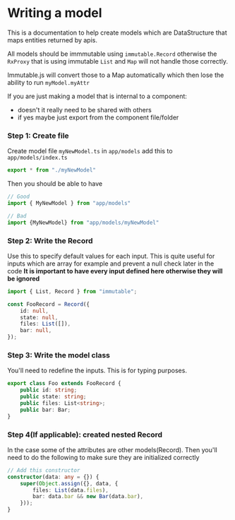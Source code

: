 # Writing a model

This is a documentation to help create models which are DataStructure that maps entities returned by apis.

All models should be immmutable using `immutable.Record` otherwise the `RxProxy` that is using immutable `List` and `Map` will not handle those correctly.

Immutable.js will convert those to a Map automatically which then lose the ability to run `myModel.myAttr`

If you are just making a model that is internal to a component:
* doesn't it really need to be shared with others
* if yes maybe just export from the component file/folder

### Step 1: Create file
Create model file `myNewModel.ts` in `app/models`
add this to `app/models/index.ts`

```typescript
export * from "./myNewModel"
```

Then you should be able to have

```typescript
// Good
import { MyNewModel } from "app/models"

// Bad
import {MyNewModel} from "app/models/myNewModel"
```

### Step 2: Write the Record
Use this to specify default values for each input. This is quite useful for inputs which are array for example and prevent a null check later in the code
**It is important to have every input defined here otherwise they will be ignored**

```typescript
import { List, Record } from "immutable";

const FooRecord = Record({
    id: null,
    state: null,
    files: List([]),
    bar: null,
});
```

### Step 3: Write the model class

You'll need to redefine the inputs. This is for typing purposes.

```typescript
export class Foo extends FooRecord {
    public id: string;
    public state: string;
    public files: List<string>;
    public bar: Bar;
}
```

### Step 4(If applicable): created nested Record
In the case some of the attributes are other models(Record). Then you'll need to do the following to make sure they are initialized correctly


```typescript
// Add this constructor
constructor(data: any = {}) {
    super(Object.assign({}, data, {
        files: List(data.files),
        bar: data.bar && new Bar(data.bar),
    }));
}
```


